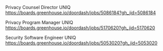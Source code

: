 Privacy Counsel Director UNIQ https://boards.greenhouse.io/doordash/jobs/5086184?gh_jid=5086184

Privacy Program Manager UNIQ https://boards.greenhouse.io/doordash/jobs/5170620?gh_jid=5170620

Security Software Engineer UNIQ https://boards.greenhouse.io/doordash/jobs/5053020?gh_jid=5053020

